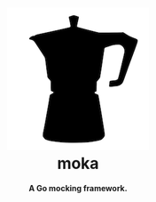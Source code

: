 <h1 align="center">
  <img src="https://raw.githubusercontent.com/gcapizzi/moka/master/images/logo.png" alt="moka">
  <br>
  moka
</h1>

<p align="center"><strong>A Go mocking framework.</strong></p>
